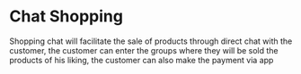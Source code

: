 # Chat Shopping
Shopping chat will facilitate the sale of products through direct chat with the customer, the customer can enter the groups where they will be sold the products of his liking, the customer can also make the payment via app
